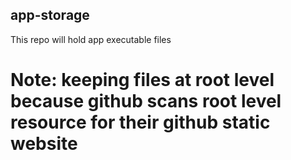 ## app-storage
This repo will hold app executable files

# Note: keeping files at root level because github scans root level resource for their github static website
